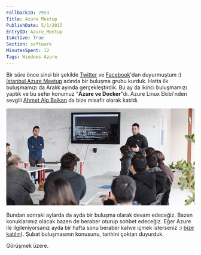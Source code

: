 ```yaml
---
FallbackID: 2953
Title: Azure Meetup
PublishDate: 5/1/2015
EntryID: Azure_Meetup
IsActive: True
Section: software
MinutesSpent: 12
Tags: Windows Azure
---
```

Bir süre önce sinsi bir şekilde [Twitter](http://www.twitter.com/daronyondem) ve [Facebook](http://www.facebook.com/daronyoendem)'dan duyurmuştum :) [Istanbul Azure Meetup](http://www.meetup.com/Istanbul-Azure-Meetup/) adında bir buluşma grubu kurduk. Hatta ilk buluşmamızı da Aralık ayında gerçekleştirdik. Bu ay da ikinci buluşmamızı yaptık ve bu sefer konumuz "**Azure ve Docker**"dı. Azure Linux Ekibi'nden sevgili [Ahmet Alp Balkan](http://alp.im) da bize misafir olarak katıldı.

![](media/Azure_Meetup/meetup_blog.jpg)

Bundan sonraki aylarda da ayda bir buluşma olarak devam edeceğiz. Bazen konuklarımız olacak bazen de beraber oturup sohbet edeceğiz. Eğer Azure ile ilgileniyorsanız ayda bir hafta sonu beraber kahve içmek isterseniz :) [bize katılın](http://www.meetup.com/Istanbul-Azure-Meetup/)). Şubat buluşmasının konusunu, tarihini çoktan duyurduk.

Görüşmek üzere.
